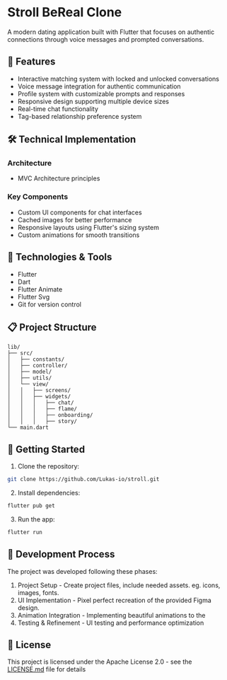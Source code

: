 # Stroll BeReal Clone

A modern dating application built with Flutter that focuses on authentic connections through voice
messages and prompted conversations.

## 📱 Features

- Interactive matching system with locked and unlocked conversations
- Voice message integration for authentic communication
- Profile system with customizable prompts and responses
- Responsive design supporting multiple device sizes
- Real-time chat functionality
- Tag-based relationship preference system

## 🛠️ Technical Implementation

### Architecture

- MVC Architecture principles

### Key Components

- Custom UI components for chat interfaces
- Cached images for better performance
- Responsive layouts using Flutter's sizing system
- Custom animations for smooth transitions

## 🔧 Technologies & Tools

- Flutter
- Dart
- Flutter Animate
- Flutter Svg
- Git for version control

## 📋 Project Structure

```
lib/
├── src/
│   ├── constants/
│   ├── controller/
│   ├── model/
│   ├── utils/
│   └── view/
│   │   ├── screens/
│   │   ├── widgets/
│   │   │   ├── chat/
│   │   │   ├── flame/
│   │   │   ├── onboarding/
│   │   │   ├── story/
└── main.dart
```

## 🚀 Getting Started

1. Clone the repository:

```bash
git clone https://github.com/Lukas-io/stroll.git
```

2. Install dependencies:

```bash
flutter pub get
```

3. Run the app:

```bash
flutter run
```

## 📝 Development Process

The project was developed following these phases:

1. Project Setup - Create project files, include needed assets. eg. icons, images, fonts.
2. UI Implementation - Pixel perfect recreation of the provided Figma design.
3. Animation Integration - Implementing beautiful animations to the
4. Testing & Refinement - UI testing and performance optimization

## 📄 License

This project is licensed under the Apache License 2.0 - see the [LICENSE.md](LICENSE.md) file for
details